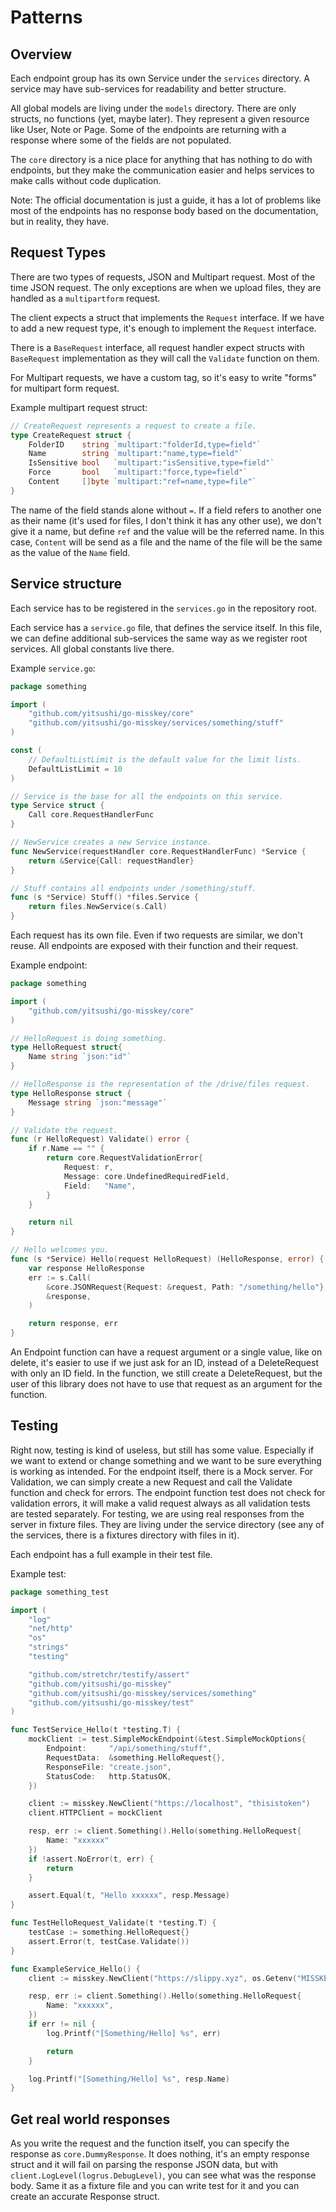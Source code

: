 # Patterns

## Overview

Each endpoint group has its own Service under the `services` directory.  A
service may have sub-services for readability and better structure.

All global models are living under the `models` directory. There are only
structs, no functions (yet, maybe later). They represent a given resource like
User, Note or Page. Some of the endpoints are returning with a response where
some of the fields are not populated.

The `core` directory is a nice place for anything that has nothing to do with
endpoints, but they make the communication easier and helps services to make
calls without code duplication.

Note: The official documentation is just a guide, it has a lot of problems
      like most of the endpoints has no response body based on the
      documentation, but in reality, they have.

## Request Types

There are two types of requests, JSON and Multipart request. Most of the time
JSON request. The only exceptions are when we upload files, they are handled as
a `multipartform` request.

The client expects a struct that implements the `Request` interface. If we have
to add a new request type, it's enough to implement the `Request` interface.

There is a `BaseRequest` interface, all request handler expect structs with
`BaseRequest` implementation as they will call the `Validate` function on them.

For Multipart requests, we have a custom tag, so it's easy to write "forms" for
multipart form request.

Example multipart request struct:

```go
// CreateRequest represents a request to create a file.
type CreateRequest struct {
	FolderID    string `multipart:"folderId,type=field"`
	Name        string `multipart:"name,type=field"`
	IsSensitive bool   `multipart:"isSensitive,type=field"`
	Force       bool   `multipart:"force,type=field"`
	Content     []byte `multipart:"ref=name,type=file"`
}
```

The name of the field stands alone without `=`. If a field refers to another
one as their name (it's used for files, I don't think it has any other use), we
don't give it a name, but define `ref` and the value will be the referred name.
In this case, `Content` will be send as a file and the name of the file will be
the same as the value of the `Name` field.

## Service structure

Each service has to be registered in the `services.go` in the repository root.

Each service has a `service.go` file, that defines the service itself.  In this
file, we can define additional sub-services the same way as we register root
services. All global constants live there.

Example `service.go`:

```go
package something

import (
	"github.com/yitsushi/go-misskey/core"
	"github.com/yitsushi/go-misskey/services/something/stuff"
)

const (
	// DefaultListLimit is the default value for the limit lists.
	DefaultListLimit = 10
)

// Service is the base for all the endpoints on this service.
type Service struct {
	Call core.RequestHandlerFunc
}

// NewService creates a new Service instance.
func NewService(requestHandler core.RequestHandlerFunc) *Service {
	return &Service{Call: requestHandler}
}

// Stuff contains all endpoints under /something/stuff.
func (s *Service) Stuff() *files.Service {
	return files.NewService(s.Call)
}
```

Each request has its own file. Even if two requests are similar,
we don't reuse. All endpoints are exposed with their function
and their request.

Example endpoint:
```go
package something

import (
	"github.com/yitsushi/go-misskey/core"
)

// HelloRequest is doing something.
type HelloRequest struct{
    Name string `json:"id"`
}

// HelloResponse is the representation of the /drive/files request.
type HelloResponse struct {
	Message string `json:"message"`
}

// Validate the request.
func (r HelloRequest) Validate() error {
	if r.Name == "" {
		return core.RequestValidationError{
			Request: r,
			Message: core.UndefinedRequiredField,
			Field:   "Name",
		}
	}

	return nil
}

// Hello welcomes you.
func (s *Service) Hello(request HelloRequest) (HelloResponse, error) {
	var response HelloResponse
	err := s.Call(
		&core.JSONRequest{Request: &request, Path: "/something/hello"},
		&response,
	)

	return response, err
}
```

An Endpoint function can have a request argument or a single value, like on
delete, it's easier to use if we just ask for an ID, instead of a DeleteRequest
with only an ID field. In the function, we still create a DeleteRequest, but
the user of this library does not have to use that request as an argument for
the function.

## Testing

Right now, testing is kind of useless, but still has some value. Especially if
we want to extend or change something and we want to be sure everything is
working as intended. For the endpoint itself, there is a Mock server.  For
Validation, we can simply create a new Request and call the Validate function
and check for errors. The endpoint function test does not check for validation
errors, it will make a valid request always as all validation tests are tested
separately. For testing, we are using real responses from the server in fixture
files. They are living under the service directory (see any of the services,
there is a fixtures directory with files in it).

Each endpoint has a full example in their test file.

Example test:

```go
package something_test

import (
	"log"
	"net/http"
	"os"
	"strings"
	"testing"

	"github.com/stretchr/testify/assert"
	"github.com/yitsushi/go-misskey"
	"github.com/yitsushi/go-misskey/services/something"
	"github.com/yitsushi/go-misskey/test"
)

func TestService_Hello(t *testing.T) {
	mockClient := test.SimpleMockEndpoint(&test.SimpleMockOptions{
		Endpoint:     "/api/something/stuff",
		RequestData:  &something.HelloRequest{},
		ResponseFile: "create.json",
		StatusCode:   http.StatusOK,
	})

	client := misskey.NewClient("https://localhost", "thisistoken")
	client.HTTPClient = mockClient

	resp, err := client.Something().Hello(something.HelloRequest{
		Name: "xxxxxx"
	})
	if !assert.NoError(t, err) {
		return
	}

	assert.Equal(t, "Hello xxxxxx", resp.Message)
}

func TestHelloRequest_Validate(t *testing.T) {
	testCase := something.HelloRequest{}
	assert.Error(t, testCase.Validate())
}

func ExampleService_Hello() {
	client := misskey.NewClient("https://slippy.xyz", os.Getenv("MISSKEY_TOKEN"))

	resp, err := client.Something().Hello(something.HelloRequest{
		Name: "xxxxxx",
	})
	if err != nil {
		log.Printf("[Something/Hello] %s", err)

		return
	}

	log.Printf("[Something/Hello] %s", resp.Name)
}
```

## Get real world responses

As you write the request and the function itself, you can specify the response
as `core.DummyResponse`. It does nothing, it's an empty response struct and it
will fail on parsing the response JSON data, but with
`client.LogLevel(logrus.DebugLevel)`, you can see what was the response body.
Same it as a fixture file and you can write test for it and you can create an
accurate Response struct.
